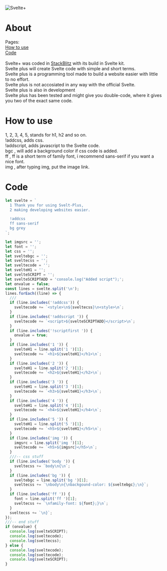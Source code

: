 ![Svelte+](https://github.com/user-attachments/assets/7f66c2e0-a695-4c66-b3ae-236aeb090ea0)
# About
Pages: <br />
[How to use](https://github.com/GoPorts/Svelte-Plus/README.md#how-to-use) <br />
[Code](https://github.com/GoPorts/Svelte-Plus/README.md#cide) <br /> <br />
Svelte+ was coded in [StackBlitz](https://stackblitz.com) with its build in Svelte kit. <br />
Svelte plus will create Svelte code with simple and short terms. <br />
Svelte plus is a programming tool made to build a website easier with little to no effort. <br />
Svelte plus is not accosiated in any way with the official Svelte. <br />
Svelte plus is also in development <br />
Svelte plus has been tested and might give you double-code, where it gives you two of the exact same code.

# How to use
1, 2, 3, 4, 5, stands for h1, h2 and so on. <br />
!addcss, adds css. <br />
!addscript, adds javascript to the Svelte code. <br />
bgc , will add a background color if css code is added. <br />
ff , ff is a short term of family font, i recommend sans-serif if you want a nice font. <br />
img , after typing img, put the image link. <br />
# Code
```ts
let svelte = `
  1 Thank you for using Svelt-Plus,
  2 making developing websites easier.

  !addcss
  ff sans-serif
  bg grey
`;

let imgsrc = '';
let font = '';
let css = '';
let sveltebgc = '';
let sveltecss = '';
let sveltecode = '';
let svelteH1 = '';
let svelteSCRIPT = '';
let svelteSCRIPTADD = 'console.log("Added script");';
let onvalue = false;
const lines = svelte.split('\n');
lines.forEach((line) => {
  ///
  if (line.includes('!addcss')) {
    sveltecode += `<style>\n${sveltecss}\n<style>\n`;
  }
  if (line.includes('!addscript ')) {
    sveltecode += `<script>${svelteSCRIPTADD}</script>\n`;
  }
  if (line.includes('!scriptfirst ')) {
    onvalue = true;
  }
  if (line.includes('1 ')) {
    svelteH1 = line.split('1 ')[1];
    sveltecode += `<h1>${svelteH1}</h1>\n`;
  }
  if (line.includes('2 ')) {
    svelteH1 = line.split('2 ')[1];
    sveltecode += `<h2>${svelteH1}</h2>\n`;
  }
  if (line.includes('3 ')) {
    svelteH1 = line.split('3 ')[1];
    sveltecode += `<h3>${svelteH1}</h3>\n`;
  }
  if (line.includes('4 ')) {
    svelteH1 = line.split('4 ')[1];
    sveltecode += `<h4>${svelteH1}</h4>\n`;
  }
  if (line.includes('5 ')) {
    svelteH1 = line.split('5 ')[1];
    sveltecode += `<h5>${svelteH1}</h5>\n`;
  }
  if (line.includes('img ')) {
    imgsrc = line.split('img ')[1];
    sveltecode += `<h5>${imgsrc}</h5>\n`;
  }
  ///-- css stuff
  if (line.includes('body ')) {
    sveltecss += `body\n{\n`;
  }
  if (line.includes('bg ')) {
    sveltebgc = line.split('bg ')[1];
    sveltecss += `\nbody\n{\nbackgound-color: ${sveltebgc};\n}`;
  }
  if (line.includes('ff ')) {
    font = line.split('ff ')[1];
    sveltecss += `\nfamily-font: ${font};}\n`;
  }
  sveltecss += `\n}`;
});
///-- end stuff
if (onvalue) {
  console.log(svelteSCRIPT);
  console.log(sveltecode);
  console.log(sveltecss);
} else {
  console.log(sveltecode);
  console.log(sveltecode);
  console.log(svelteSCRIPT);
}
```
